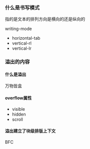 ### 什么是书写模式

指的是文本的排列方向是横向的还是纵向的

writing-mode

- horizontal-tab
- vertical-rl
- vertical-lr

### 溢出的内容

#### 什么是溢出

万物皆盒

#### overflow属性

- visible
- hidden
- scroll

#### 溢出建立了块级排版上下文

BFC